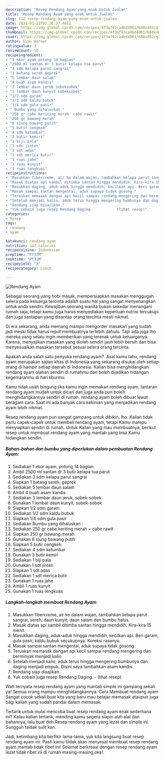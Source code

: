 ```yaml
---
description: "Resep Rendang Ayam yang enak Untuk Jualan"
title: "Resep Rendang Ayam yang enak Untuk Jualan"
slug: 112-resep-rendang-ayam-yang-enak-untuk-jualan
date: 2021-01-22T02:26:37.465Z
image: https://img-global.cpcdn.com/recipes/4f3af92ca4bd4961/680x482cq70/rendang-ayam-foto-resep-utama.jpg
thumbnail: https://img-global.cpcdn.com/recipes/4f3af92ca4bd4961/680x482cq70/rendang-ayam-foto-resep-utama.jpg
cover: https://img-global.cpcdn.com/recipes/4f3af92ca4bd4961/680x482cq70/rendang-ayam-foto-resep-utama.jpg
author: Evan Warner
ratingvalue: 3
reviewcount: 10
recipeingredient:
- "1 ekor ayam potong 14 bagian"
- "2500 ml santan dr 3 butir kelapa tua parut"
- "3 sdm kelapa parut sangrai"
- "1 batang sereh geprek"
- "5 lembar daun salam"
- "4 buah asam kandis"
- "3 lembar daun jeruk sobeksobek"
- "1 lembar daun kunyit sobeksobek"
- "1/2 sdm garam"
- "1/2 sdm kaldu bubuk"
- "1/4 sdm gula pasir"
- " Bumbu yang dihaluskan "
- "250 gr cabe keriting merah  cabe rawit"
- "250 gr bawang merah"
- "8 siung bawang putih"
- "5 butir cengkeh"
- "4 sdm ketumbar"
- "3 butir kemiri"
- "1 biji pala"
- "1 sdt jinten"
- "1 sdt adas"
- "1 sdt merica butir"
- "1 ruas jahe"
- "1 ruas kunyit"
- "1 ruas lengkuas"
recipeinstructions:
- "Masukkan fibercreme, air ke dalam wajan, tambahkan kelapa parut sangrai, sereh, daun kunyit, daun salam dan bumbu halus."
- "Masak diatas api sambil ditimba santan hingga mendidih. Kira-kira 15 menit."
- "Masukkan daging, aduk-aduk hingga mendidih, kecilkan api. Beri garam, gula pasir, kaldu bubuk secukupnya. Koreksi rasanya."
- "Masak sampai santan mengental, aduk supaya tidak gosong."
- "Teruskan memasak dengan api kecil sampai rendang mengering dan berminyak menjadi kalio."
- "Setelah menjadi kalio, aduk terus hingga mengering bumbunya dan daging menjadi empuk. Disini saya tambahkan asam kandis."
- "Rendang siap disajikan."
- "Yuk cobain juga resep Rendang Daging.           (lihat resep)"
categories:
- Resep
tags:
- rendang
- ayam

katakunci: rendang ayam 
nutrition: 147 calories
recipecuisine: Indonesian
preptime: "PT37M"
cooktime: "PT31M"
recipeyield: "3"
recipecategory: Lunch

---
```



![Rendang Ayam](https://img-global.cpcdn.com/recipes/4f3af92ca4bd4961/680x482cq70/rendang-ayam-foto-resep-utama.jpg)

Sebagai seorang yang hobi masak, mempersiapkan masakan menggugah selera pada keluarga tercinta adalah suatu hal yang sangat menyenangkan untuk anda sendiri. Kewajiban seorang  wanita bukan sekedar menangani rumah saja, tetapi kamu juga harus menyediakan keperluan nutrisi tercukupi dan juga santapan yang disantap orang tercinta mesti nikmat.

Di era  sekarang, anda memang mampu mengorder masakan yang sudah jadi meski tidak harus repot membuatnya terlebih dahulu. Tapi ada juga lho mereka yang selalu ingin memberikan yang terenak untuk keluarganya. Karena, menyajikan masakan yang diolah sendiri jauh lebih bersih dan bisa menyesuaikan masakan tersebut sesuai selera orang tercinta. 



Apakah anda salah satu penyuka rendang ayam?. Asal kamu tahu, rendang ayam merupakan sajian khas di Indonesia yang sekarang disukai oleh setiap orang di hampir setiap daerah di Indonesia. Kalian bisa menghidangkan rendang ayam olahan sendiri di rumahmu dan boleh dijadikan hidangan kegemaranmu di hari liburmu.

Kamu tidak usah bingung jika kamu ingin memakan rendang ayam, lantaran rendang ayam mudah untuk dicari dan juga anda pun boleh menghidangkannya sendiri di rumah. rendang ayam boleh dibuat lewat beragam cara. Saat ini ada banyak cara kekinian yang menjadikan rendang ayam lebih nikmat.

Resep rendang ayam pun sangat gampang untuk dibikin, lho. Kalian tidak perlu capek-capek untuk membeli rendang ayam, tetapi Kamu mampu menyiapkan sendiri di rumah. Untuk Kalian yang mau membuatnya, berikut resep untuk membuat rendang ayam yang mantab yang bisa Kamu hidangkan sendiri.

<!--inarticleads1-->

##### Bahan-bahan dan bumbu yang diperlukan dalam pembuatan Rendang Ayam:

1. Sediakan 1 ekor ayam, potong 14 bagian
1. Ambil 2500 ml santan dr 3 butir kelapa tua parut
1. Sediakan 3 sdm kelapa parut sangrai
1. Siapkan 1 batang sereh, geprek
1. Sediakan 5 lembar daun salam
1. Ambil 4 buah asam kandis
1. Sediakan 3 lembar daun jeruk, sobek-sobek
1. Gunakan 1 lembar daun kunyit, sobek-sobek
1. Siapkan 1/2 sdm garam
1. Sediakan 1/2 sdm kaldu bubuk
1. Siapkan 1/4 sdm gula pasir
1. Sediakan  Bumbu yang dihaluskan :
1. Sediakan 250 gr cabe keriting merah + cabe rawit
1. Siapkan 250 gr bawang merah
1. Gunakan 8 siung bawang putih
1. Siapkan 5 butir cengkeh
1. Sediakan 4 sdm ketumbar
1. Gunakan 3 butir kemiri
1. Sediakan 1 biji pala
1. Gunakan 1 sdt jinten
1. Siapkan 1 sdt adas
1. Sediakan 1 sdt merica butir
1. Gunakan 1 ruas jahe
1. Ambil 1 ruas kunyit
1. Gunakan 1 ruas lengkuas




<!--inarticleads2-->

##### Langkah-langkah membuat Rendang Ayam:

1. Masukkan fibercreme, air ke dalam wajan, tambahkan kelapa parut sangrai, sereh, daun kunyit, daun salam dan bumbu halus.
1. Masak diatas api sambil ditimba santan hingga mendidih. Kira-kira 15 menit.
1. Masukkan daging, aduk-aduk hingga mendidih, kecilkan api. Beri garam, gula pasir, kaldu bubuk secukupnya. Koreksi rasanya.
1. Masak sampai santan mengental, aduk supaya tidak gosong.
1. Teruskan memasak dengan api kecil sampai rendang mengering dan berminyak menjadi kalio.
1. Setelah menjadi kalio, aduk terus hingga mengering bumbunya dan daging menjadi empuk. Disini saya tambahkan asam kandis.
1. Rendang siap disajikan.
1. Yuk cobain juga resep Rendang Daging. -           (lihat resep)




Wah ternyata resep rendang ayam yang mantab simple ini gampang sekali ya! Semua orang mampu menghidangkannya. Cara Membuat rendang ayam Sangat cocok sekali buat kita yang baru mau belajar memasak ataupun juga bagi kalian yang sudah pandai dalam memasak.

Tertarik untuk mulai mencoba buat resep rendang ayam enak sederhana ini? Kalau kalian tertarik, mending kamu segera siapin alat-alat dan bahannya, lalu buat deh Resep rendang ayam yang lezat dan simple ini. Sungguh taidak sulit kan. 

Jadi, ketimbang kita berfikir lama-lama, yuk kita langsung buat resep rendang ayam ini. Pasti kamu tiidak akan menyesal membuat resep rendang ayam mantab tidak ribet ini! Selamat berkreasi dengan resep rendang ayam lezat tidak ribet ini di rumah masing-masing,oke!.

